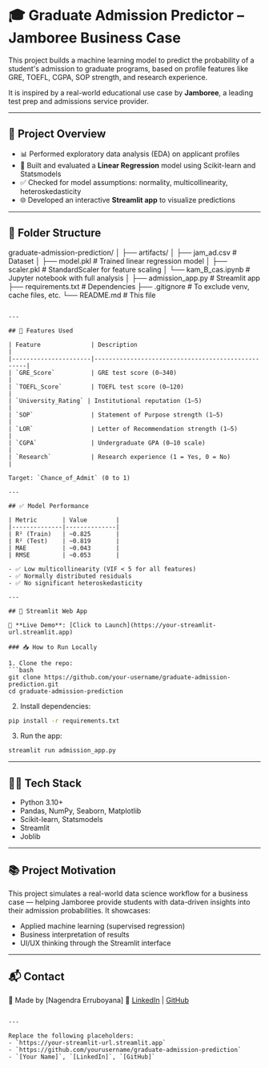 # 🎓 Graduate Admission Predictor – Jamboree Business Case

This project builds a machine learning model to predict the probability of a student's admission to graduate programs, based on profile features like GRE, TOEFL, CGPA, SOP strength, and research experience.

It is inspired by a real-world educational use case by **Jamboree**, a leading test prep and admissions service provider.

---

## 🚀 Project Overview

- 📊 Performed exploratory data analysis (EDA) on applicant profiles
- 🤖 Built and evaluated a **Linear Regression** model using Scikit-learn and Statsmodels
- ✅ Checked for model assumptions: normality, multicollinearity, heteroskedasticity
- 🌐 Developed an interactive **Streamlit app** to visualize predictions

---

## 📂 Folder Structure

graduate-admission-prediction/
│
├── artifacts/
│   ├── jam\_ad.csv             # Dataset
│   ├── model.pkl              # Trained linear regression model
│   ├── scaler.pkl             # StandardScaler for feature scaling
│   └── kam\_B\_cas.ipynb        # Jupyter notebook with full analysis
│
├── admission\_app.py           # Streamlit app
├── requirements.txt           # Dependencies
├── .gitignore                 # To exclude venv, cache files, etc.
└── README.md                  # This file

````

---

## 📌 Features Used

| Feature              | Description                                       |
|----------------------|---------------------------------------------------|
| `GRE_Score`          | GRE test score (0–340)                            |
| `TOEFL_Score`        | TOEFL test score (0–120)                          |
| `University_Rating` | Institutional reputation (1–5)                    |
| `SOP`                | Statement of Purpose strength (1–5)              |
| `LOR`                | Letter of Recommendation strength (1–5)          |
| `CGPA`               | Undergraduate GPA (0–10 scale)                   |
| `Research`           | Research experience (1 = Yes, 0 = No)            |

Target: `Chance_of_Admit` (0 to 1)

---

## ✅ Model Performance

| Metric       | Value        |
|--------------|--------------|
| R² (Train)   | ~0.825       |
| R² (Test)    | ~0.819       |
| MAE          | ~0.043       |
| RMSE         | ~0.053       |

- ✅ Low multicollinearity (VIF < 5 for all features)
- ✅ Normally distributed residuals
- ✅ No significant heteroskedasticity

---

## 🎯 Streamlit Web App

🔗 **Live Demo**: [Click to Launch](https://your-streamlit-url.streamlit.app)

### 📥 How to Run Locally

1. Clone the repo:
```bash
git clone https://github.com/your-username/graduate-admission-prediction.git
cd graduate-admission-prediction
````

2. Install dependencies:

```bash
pip install -r requirements.txt
```

3. Run the app:

```bash
streamlit run admission_app.py
```

---

## 👨‍💻 Tech Stack

* Python 3.10+
* Pandas, NumPy, Seaborn, Matplotlib
* Scikit-learn, Statsmodels
* Streamlit
* Joblib

---

## 📚 Project Motivation

This project simulates a real-world data science workflow for a business case — helping Jamboree provide students with data-driven insights into their admission probabilities. It showcases:

* Applied machine learning (supervised regression)
* Business interpretation of results
* UI/UX thinking through the Streamlit interface

---

## 📬 Contact

📧 Made by \[Nagendra Erruboyana]
🔗 [LinkedIn](https://linkedin.com/in/yourhandle) | [GitHub](https://github.com/yourusername)

```

---

Replace the following placeholders:
- `https://your-streamlit-url.streamlit.app`
- `https://github.com/yourusername/graduate-admission-prediction`
- `[Your Name]`, `[LinkedIn]`, `[GitHub]`
